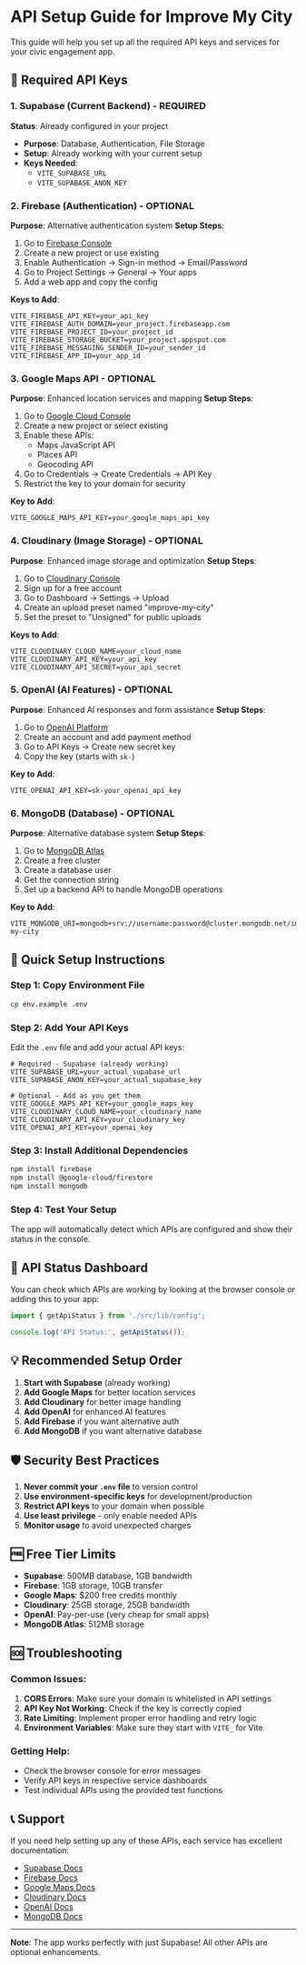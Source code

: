# API Setup Guide for Improve My City

This guide will help you set up all the required API keys and services for your civic engagement app.

## 🔑 Required API Keys

### 1. Supabase (Current Backend) - REQUIRED
**Status**: Already configured in your project
- **Purpose**: Database, Authentication, File Storage
- **Setup**: Already working with your current setup
- **Keys Needed**:
  - `VITE_SUPABASE_URL`
  - `VITE_SUPABASE_ANON_KEY`

### 2. Firebase (Authentication) - OPTIONAL
**Purpose**: Alternative authentication system
**Setup Steps**:
1. Go to [Firebase Console](https://console.firebase.google.com/)
2. Create a new project or use existing
3. Enable Authentication → Sign-in method → Email/Password
4. Go to Project Settings → General → Your apps
5. Add a web app and copy the config

**Keys to Add**:
```env
VITE_FIREBASE_API_KEY=your_api_key
VITE_FIREBASE_AUTH_DOMAIN=your_project.firebaseapp.com
VITE_FIREBASE_PROJECT_ID=your_project_id
VITE_FIREBASE_STORAGE_BUCKET=your_project.appspot.com
VITE_FIREBASE_MESSAGING_SENDER_ID=your_sender_id
VITE_FIREBASE_APP_ID=your_app_id
```

### 3. Google Maps API - OPTIONAL
**Purpose**: Enhanced location services and mapping
**Setup Steps**:
1. Go to [Google Cloud Console](https://console.cloud.google.com/)
2. Create a new project or select existing
3. Enable these APIs:
   - Maps JavaScript API
   - Places API
   - Geocoding API
4. Go to Credentials → Create Credentials → API Key
5. Restrict the key to your domain for security

**Key to Add**:
```env
VITE_GOOGLE_MAPS_API_KEY=your_google_maps_api_key
```

### 4. Cloudinary (Image Storage) - OPTIONAL
**Purpose**: Enhanced image storage and optimization
**Setup Steps**:
1. Go to [Cloudinary Console](https://console.cloudinary.com/)
2. Sign up for a free account
3. Go to Dashboard → Settings → Upload
4. Create an upload preset named "improve-my-city"
5. Set the preset to "Unsigned" for public uploads

**Keys to Add**:
```env
VITE_CLOUDINARY_CLOUD_NAME=your_cloud_name
VITE_CLOUDINARY_API_KEY=your_api_key
VITE_CLOUDINARY_API_SECRET=your_api_secret
```

### 5. OpenAI (AI Features) - OPTIONAL
**Purpose**: Enhanced AI responses and form assistance
**Setup Steps**:
1. Go to [OpenAI Platform](https://platform.openai.com/)
2. Create an account and add payment method
3. Go to API Keys → Create new secret key
4. Copy the key (starts with `sk-`)

**Key to Add**:
```env
VITE_OPENAI_API_KEY=sk-your_openai_api_key
```

### 6. MongoDB (Database) - OPTIONAL
**Purpose**: Alternative database system
**Setup Steps**:
1. Go to [MongoDB Atlas](https://www.mongodb.com/atlas)
2. Create a free cluster
3. Create a database user
4. Get the connection string
5. Set up a backend API to handle MongoDB operations

**Key to Add**:
```env
VITE_MONGODB_URI=mongodb+srv://username:password@cluster.mongodb.net/improve-my-city
```

## 🚀 Quick Setup Instructions

### Step 1: Copy Environment File
```bash
cp env.example .env
```

### Step 2: Add Your API Keys
Edit the `.env` file and add your actual API keys:

```env
# Required - Supabase (already working)
VITE_SUPABASE_URL=your_actual_supabase_url
VITE_SUPABASE_ANON_KEY=your_actual_supabase_key

# Optional - Add as you get them
VITE_GOOGLE_MAPS_API_KEY=your_google_maps_key
VITE_CLOUDINARY_CLOUD_NAME=your_cloudinary_name
VITE_CLOUDINARY_API_KEY=your_cloudinary_key
VITE_OPENAI_API_KEY=your_openai_key
```

### Step 3: Install Additional Dependencies
```bash
npm install firebase
npm install @google-cloud/firestore
npm install mongodb
```

### Step 4: Test Your Setup
The app will automatically detect which APIs are configured and show their status in the console.

## 🔧 API Status Dashboard

You can check which APIs are working by looking at the browser console or adding this to your app:

```typescript
import { getApiStatus } from './src/lib/config';

console.log('API Status:', getApiStatus());
```

## 💡 Recommended Setup Order

1. **Start with Supabase** (already working)
2. **Add Google Maps** for better location services
3. **Add Cloudinary** for better image handling
4. **Add OpenAI** for enhanced AI features
5. **Add Firebase** if you want alternative auth
6. **Add MongoDB** if you want alternative database

## 🛡️ Security Best Practices

1. **Never commit your `.env` file** to version control
2. **Use environment-specific keys** for development/production
3. **Restrict API keys** to your domain when possible
4. **Use least privilege** - only enable needed APIs
5. **Monitor usage** to avoid unexpected charges

## 🆓 Free Tier Limits

- **Supabase**: 500MB database, 1GB bandwidth
- **Firebase**: 1GB storage, 10GB transfer
- **Google Maps**: $200 free credits monthly
- **Cloudinary**: 25GB storage, 25GB bandwidth
- **OpenAI**: Pay-per-use (very cheap for small apps)
- **MongoDB Atlas**: 512MB storage

## 🆘 Troubleshooting

### Common Issues:

1. **CORS Errors**: Make sure your domain is whitelisted in API settings
2. **API Key Not Working**: Check if the key is correctly copied
3. **Rate Limiting**: Implement proper error handling and retry logic
4. **Environment Variables**: Make sure they start with `VITE_` for Vite

### Getting Help:
- Check the browser console for error messages
- Verify API keys in respective service dashboards
- Test individual APIs using the provided test functions

## 📞 Support

If you need help setting up any of these APIs, each service has excellent documentation:
- [Supabase Docs](https://supabase.com/docs)
- [Firebase Docs](https://firebase.google.com/docs)
- [Google Maps Docs](https://developers.google.com/maps/documentation)
- [Cloudinary Docs](https://cloudinary.com/documentation)
- [OpenAI Docs](https://platform.openai.com/docs)
- [MongoDB Docs](https://docs.mongodb.com/)

---

**Note**: The app works perfectly with just Supabase! All other APIs are optional enhancements.

